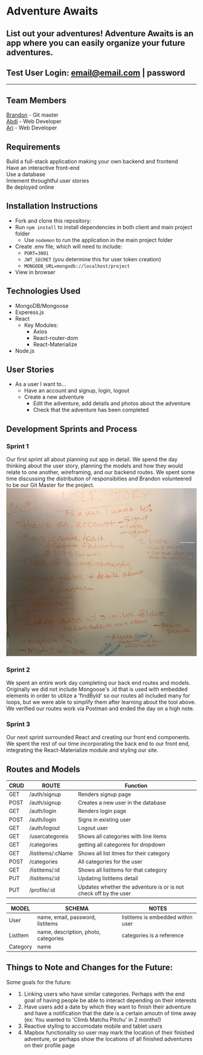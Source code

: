 # Adventure Awaits 
  List out your adventures! Adventure Awaits is an app where you can easily organize your future adventures. 
----
## Test User Login: email@email.com | password
---- 
## Team Members
[Brandon](https://github.com/Brandon205) - Git master  
[Abdi](https://github.com/Abdi208) - Web Developer   
[Ari](https://github.com/AriG150) - Web Developer       

## Requirements
Build a full-stack application making your own backend and frontend   
Have an interactive front-end   
Use a database  
Imlement throughtful user stories   
Be deployed online  

## Installation Instructions 
* Fork and clone this repository:   
* Run `npm install` to install dependencies in both client and main project folder
  * Use `nodemon` to run the application in the main project folder
* Create .env file, which will need to include: 
  * `PORT=3001`
  * `JWT_SECRET` (you determine this for user token creation)
  * `MONGODB_URL=mongodb://localhost/project`
* View in browser 

## Technologies Used 
  - MongoDB/Mongoose    
  - Experess.js    
  - React      
    - Key Modules:    
      - Axios  
      - React-router-dom  
      - React-Materialize  
  - Node.js    

## User Stories 
- As a user I want to...  
  - Have an account and signup, login, logout  
  - Create a new adventure     
    - Edit the adventure, add details and photos about the adventure  
    - Check that the adventure has been completed  

## Development Sprints and Process 
  ### Sprint 1 
  Our first sprint all about planning out app in detail. We spend the day thinking about the user story, planning the models and how they would relate to one another, wireframing, and our backend routes. We spent some time discussing the distribution of responsibities and Brandon volunteered to be our Git Master for the project. 
  ![UserStoryImage](/client/src/img/UserStory.jpeg)

  
  ### Sprint 2 
  We spent an entire work day completing our back end routes and models. Originally we did not include Mongoose's .id that is used with embedded elements in order to utilize a 'findById' so our routes all included many for loops, but we were able to simplify them after learning about the tool above. We verified our routes work via Postman and ended the day on a high note. 

  ### Sprint 3 
  Our next sprint surrounded React and creating our front end components. We spent the rest of our time incorporating the back end to our front end, integrating the React-Materialize module and styling our site. 



## Routes and Models 
| CRUD | ROUTE | Function |
| ---- | ----- | -------- |
| GET  | /auth/signup | Renders signup page | 
| POST | /auth/signup | Creates a new user in the database | 
| GET | /auth/login | Renders login page | 
| POST | /auth/login | Signs in existing user | 
| GET | /auth/logout | Logout user | 
| GET | /usercategoreis | Shows all categories with line items | 
| GET | /categories | getting all categoreis for dropdown |
| GET | /listitems/:cName | Shows all list itmes for their category |
| POST | /categories | All categories for the user  |
| GET | /listitems/:id | Shows all listitems for that category |
| PUT | /listitems/:id | Updating listitems detail | 
| PUT | /profile/:id | Updates whether the adventure is or is not check off by the user | 



| MODEL | SCHEMA | NOTES | 
| ----- | ------ | ------------ |
| User | name, email, password, listitems | listitems is embedded within user | 
| ListItem | name, description, photo, categories |  categories is a reference | 
| Category | name | 


## Things to Note and Changes for the Future:
  Some goals for the future:  
  - 1. Linking users who have similar categories. Perhaps with the end goal of having people be able to interact depending on their interests  
  - 2. Have users add a date by which they want to finish their adventure and have a notification that the date is a certain amoutn of time away (ex: You wanted to 'Climb Matchu Pitchu' in 2 months!)   
  - 3. Reactive styling to accomodate mobile and tablet users   
  - 4. Mapbox functionality so user may mark the location of their finished adventure, or perhaps show the locations of all finished adventures on their profile page   

    




